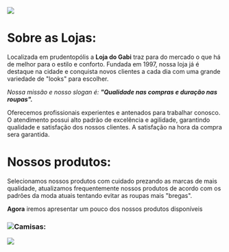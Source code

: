 <img src="https://cdn.shopify.com/s/files/1/0657/1166/9480/files/gabi-lojas99.png?v=1659587005&width=250" />

<h1>Sobre as Lojas:</h1>

<p>Localizada em prudentopólis a <strong>Loja do Gabi</strong> traz para do mercado o que há de melhor para o estilo e conforto. Fundada em 1997, nossa loja já é destaque na cidade e conquista novos clientes a cada dia com uma grande variedade de "looks" para escolher.</p>

<p><em>Nossa missão e nosso slogan é: <strong>"Qualidade nas compras e duração nas roupas".</strong></em></p>

<p>Oferecemos profissionais experientes e antenados para trabalhar conosco. O atendimento possui alto padrão de excelência e agilidade, garantindo qualidade e satisfação dos nossos clientes. A satisfação na hora da compra sera garantida.</p>

<h1>Nossos produtos:</h1>

<p>Selecionamos nossos produtos com cuidado prezando as marcas de mais qualidade, atualizamos frequentemente nossos produtos de acordo com os padrões da moda atuais tentando evitar as roupas mais "bregas".</p>
<p><strong>Agora</strong> iremos apresentar um pouco dos nossos produtos disponíveis</p>

<h3><img src="https://img.icons8.com/material-outlined/24/null/t-shirt.png"/><strong>Camisas:</strong></h3><img src="https://i.ibb.co/0KndhmG/Collage-Maker-17-Nov-2022-07-58-AM.jpg"/>












